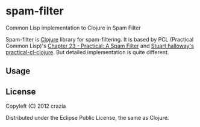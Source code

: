 spam-filter
===========

Common Lisp implementation to Clojure in Spam Filter

Spam-filter is [Clojure](http://clojure.org) library for spam-filtering. It is based by PCL (Practical Common Lisp)'s [Chapter 23 - Practical: A Spam Filter](http://www.gigamonkeys.com/book/practical-a-spam-filter.html) and [Stuart halloway's practical-cl-clojure](https://github.com/stuarthalloway/practical-cl-clojure). But detailed implementation is quite different.



## Usage



## License

Copyleft (C) 2012 crazia 

Distributed under the Eclipse Public License, the same as Clojure.
